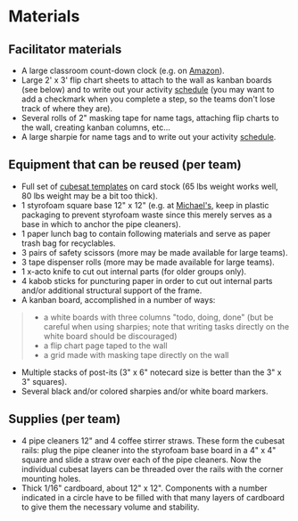 # Materials

## Facilitator materials
- A large classroom count-down clock (e.g. on [Amazon](https://www.amazon.com/gp/product/B000J5OFW0/)).
- Large 2' x 3' flip chart sheets to attach to the wall as kanban boards (see below) and to write out your activity [schedule](Schedule.md) (you may want to add a checkmark when you complete a step, so the teams don't lose track of where they are).
- Several rolls of 2" masking tape for name tags, attaching flip charts to the wall, creating kanban columns, etc...
- A large sharpie for name tags and to write out your activity [schedule](Schedule.md).

## Equipment that can be reused (per team)
- Full set of [cubesat templates](STEM%20Paper%20CubeSat%20Templates%20Jan%202018.pdf) on card stock (65 lbs weight works well, 80 lbs weight may be a bit too thick).
- 1 styrofoam square base 12" x 12" (e.g. at [Michael's](https://www.michaels.com/styrofoam-block--white--12-in-x-12-in/D063610S.html), keep in plastic packaging to prevent styrofoam waste since this merely serves as a base in which to anchor the pipe cleaners).
- 1 paper lunch bag to contain following materials and serve as paper trash bag for recyclables.
- 3 pairs of safety scissors (more may be made available for large teams).
- 3 tape dispenser rolls (more may be made available for large teams).
- 1 x-acto knife to cut out internal parts (for older groups only).
- 4 kabob sticks for puncturing paper in order to cut out internal parts and/or additional structural support of the frame.
- A kanban board, accomplished in a number of ways:
> - a white boards with three columns "todo, doing, done" (but be careful when using sharpies; note that writing tasks directly on the white board should be discouraged)
> - a flip chart page taped to the wall
> - a grid made with masking tape directly on the wall
- Multiple stacks of post-its (3" x 6" notecard size is better than the 3" x 3" squares).
- Several black and/or colored sharpies and/or white board markers.

## Supplies (per team)
- 4 pipe cleaners 12" and 4 coffee stirrer straws. These form the cubesat rails: plug the pipe cleaner into the styrofoam base board in a 4" x 4" square and slide a straw over each of the pipe cleaners. Now the individual cubesat layers can be threaded over the rails with the corner mounting holes.
- Thick 1/16" cardboard, about 12" x 12". Components with a number indicated in a circle have to be filled with that many layers of cardboard to give them the necessary volume and stability.
